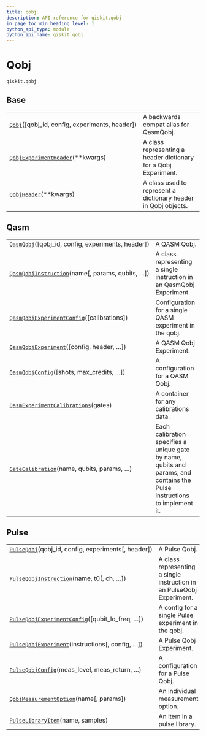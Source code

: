 ```yaml
---
title: qobj
description: API reference for qiskit.qobj
in_page_toc_min_heading_level: 1
python_api_type: module
python_api_name: qiskit.qobj
---
```


<span id="module-qiskit.qobj" />

<span id="qiskit-qobj" />

# Qobj

<span id="module-qiskit.qobj" />

`qiskit.qobj`

## Base

|                                                                                                                                            |                                                                 |
| ------------------------------------------------------------------------------------------------------------------------------------------ | --------------------------------------------------------------- |
| [`Qobj`](qiskit.qobj.Qobj#qiskit.qobj.Qobj "qiskit.qobj.Qobj")(\[qobj\_id, config, experiments, header])                                   | A backwards compat alias for QasmQobj.                          |
| [`QobjExperimentHeader`](qiskit.qobj.QobjExperimentHeader#qiskit.qobj.QobjExperimentHeader "qiskit.qobj.QobjExperimentHeader")(\*\*kwargs) | A class representing a header dictionary for a Qobj Experiment. |
| [`QobjHeader`](qiskit.qobj.QobjHeader#qiskit.qobj.QobjHeader "qiskit.qobj.QobjHeader")(\*\*kwargs)                                         | A class used to represent a dictionary header in Qobj objects.  |

## Qasm

|                                                                                                                                                                 |                                                                                                                           |
| --------------------------------------------------------------------------------------------------------------------------------------------------------------- | ------------------------------------------------------------------------------------------------------------------------- |
| [`QasmQobj`](qiskit.qobj.QasmQobj#qiskit.qobj.QasmQobj "qiskit.qobj.QasmQobj")(\[qobj\_id, config, experiments, header])                                        | A QASM Qobj.                                                                                                              |
| [`QasmQobjInstruction`](qiskit.qobj.QasmQobjInstruction#qiskit.qobj.QasmQobjInstruction "qiskit.qobj.QasmQobjInstruction")(name\[, params, qubits, …])          | A class representing a single instruction in an QasmQobj Experiment.                                                      |
| [`QasmQobjExperimentConfig`](qiskit.qobj.QasmQobjExperimentConfig#qiskit.qobj.QasmQobjExperimentConfig "qiskit.qobj.QasmQobjExperimentConfig")(\[calibrations]) | Configuration for a single QASM experiment in the qobj.                                                                   |
| [`QasmQobjExperiment`](qiskit.qobj.QasmQobjExperiment#qiskit.qobj.QasmQobjExperiment "qiskit.qobj.QasmQobjExperiment")(\[config, header, …])                    | A QASM Qobj Experiment.                                                                                                   |
| [`QasmQobjConfig`](qiskit.qobj.QasmQobjConfig#qiskit.qobj.QasmQobjConfig "qiskit.qobj.QasmQobjConfig")(\[shots, max\_credits, …])                               | A configuration for a QASM Qobj.                                                                                          |
| [`QasmExperimentCalibrations`](qiskit.qobj.QasmExperimentCalibrations#qiskit.qobj.QasmExperimentCalibrations "qiskit.qobj.QasmExperimentCalibrations")(gates)   | A container for any calibrations data.                                                                                    |
| [`GateCalibration`](qiskit.qobj.GateCalibration#qiskit.qobj.GateCalibration "qiskit.qobj.GateCalibration")(name, qubits, params, …)                             | Each calibration specifies a unique gate by name, qubits and params, and contains the Pulse instructions to implement it. |

## Pulse

|                                                                                                                                                                           |                                                                       |
| ------------------------------------------------------------------------------------------------------------------------------------------------------------------------- | --------------------------------------------------------------------- |
| [`PulseQobj`](qiskit.qobj.PulseQobj#qiskit.qobj.PulseQobj "qiskit.qobj.PulseQobj")(qobj\_id, config, experiments\[, header])                                              | A Pulse Qobj.                                                         |
| [`PulseQobjInstruction`](qiskit.qobj.PulseQobjInstruction#qiskit.qobj.PulseQobjInstruction "qiskit.qobj.PulseQobjInstruction")(name, t0\[, ch, …])                        | A class representing a single instruction in an PulseQobj Experiment. |
| [`PulseQobjExperimentConfig`](qiskit.qobj.PulseQobjExperimentConfig#qiskit.qobj.PulseQobjExperimentConfig "qiskit.qobj.PulseQobjExperimentConfig")(\[qubit\_lo\_freq, …]) | A config for a single Pulse experiment in the qobj.                   |
| [`PulseQobjExperiment`](qiskit.qobj.PulseQobjExperiment#qiskit.qobj.PulseQobjExperiment "qiskit.qobj.PulseQobjExperiment")(instructions\[, config, …])                    | A Pulse Qobj Experiment.                                              |
| [`PulseQobjConfig`](qiskit.qobj.PulseQobjConfig#qiskit.qobj.PulseQobjConfig "qiskit.qobj.PulseQobjConfig")(meas\_level, meas\_return, …)                                  | A configuration for a Pulse Qobj.                                     |
| [`QobjMeasurementOption`](qiskit.qobj.QobjMeasurementOption#qiskit.qobj.QobjMeasurementOption "qiskit.qobj.QobjMeasurementOption")(name\[, params])                       | An individual measurement option.                                     |
| [`PulseLibraryItem`](qiskit.qobj.PulseLibraryItem#qiskit.qobj.PulseLibraryItem "qiskit.qobj.PulseLibraryItem")(name, samples)                                             | An item in a pulse library.                                           |

